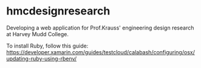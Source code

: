 # hmcdesignresearch
Developing a web application for Prof.Krauss' engineering design research at Harvey Mudd College.

To install Ruby, follow this guide: https://developer.xamarin.com/guides/testcloud/calabash/configuring/osx/updating-ruby-using-rbenv/
